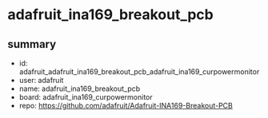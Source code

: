 # adafruit_ina169_breakout_pcb
 
## summary 
* id: adafruit_adafruit_ina169_breakout_pcb_adafruit_ina169_curpowermonitor
* user: adafruit
* name: adafruit_ina169_breakout_pcb
* board: adafruit_ina169_curpowermonitor
* repo: https://github.com/adafruit/Adafruit-INA169-Breakout-PCB








